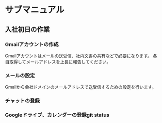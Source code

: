 # サブマニュアル
## 入社初日の作業
### Gmailアカウントの作成 
Gmailアカウントはメールの送受信、社内文書の共有などで必要になります。
各自取得してメールアドレスを上長に報告してください。
### メールの設定
Gmailから会社ドメインのメールアドレスで送受信するための設定を行います。
### チャットの登録
### Googleドライブ、カレンダーの登録git status

